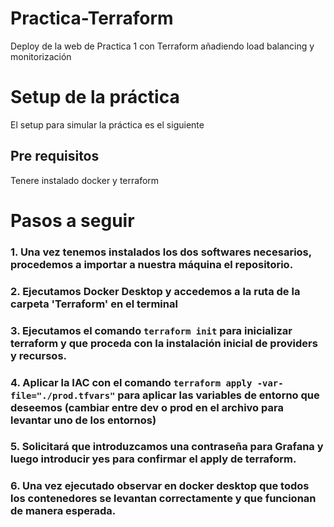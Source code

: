 # Practica-Terraform
Deploy de la web de Practica 1 con Terraform añadiendo load balancing y monitorización
# Setup de la práctica
El setup para simular la práctica es el siguiente
## Pre requisitos
Tenere instalado docker y terraform
# Pasos a seguir
### 1. Una vez tenemos instalados los dos softwares necesarios, procedemos a importar a nuestra máquina el repositorio.
### 2. Ejecutamos Docker Desktop y accedemos a la ruta de la carpeta 'Terraform' en el terminal
### 3. Ejecutamos el comando `terraform init` para inicializar terraform y que proceda con la instalación inicial de providers y recursos.
### 4. Aplicar la IAC con el comando `terraform apply -var-file="./prod.tfvars"` para aplicar las variables de entorno que deseemos (cambiar entre dev o prod en el archivo para levantar uno de los entornos)
### 5. Solicitará que introduzcamos una contraseña para Grafana y luego introducir yes para confirmar el apply de terraform.
### 6. Una vez ejecutado observar en docker desktop que todos los contenedores se levantan correctamente y que funcionan de manera esperada.

